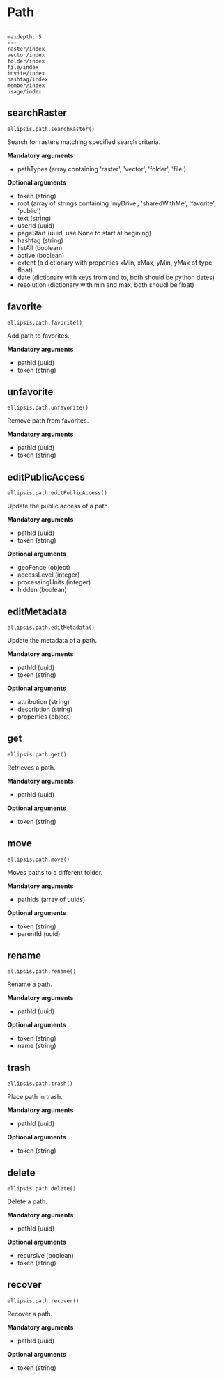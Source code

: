 # Path

```{toctree}
---
maxdepth: 5
---
raster/index
vector/index
folder/index
file/index
invite/index
hashtag/index
member/index
usage/index
```

## searchRaster

    ellipsis.path.searchRaster()

Search for rasters matching specified search criteria.

**Mandatory arguments**
- pathTypes (array containing 'raster', 'vector', 'folder', 'file')

**Optional arguments**
- token (string)
- root (array of strings containing 'myDrive', 'sharedWithMe', 'favorite', 'public')
- text (string)
- userId (uuid)
- pageStart (uuid, use None to start at begining)
- hashtag (string)
- listAll (boolean)
- active (boolean)
- extent (a dictionary with properties xMin, xMax, yMin, yMax of type float)
- date (dictionary with keys from and to, both should be python dates)
- resolution (dictionary with min and max, both shoudl be float)


## favorite

    ellipsis.path.favorite()

Add path to favorites.

**Mandatory arguments**

- pathId (uuid)
- token (string)

## unfavorite

    ellipsis.path.unfavorite()

Remove path from favorites.

**Mandatory arguments**

- pathId (uuid)
- token (string)

## editPublicAccess

    ellipsis.path.editPublicAccess()

Update the public access of a path.

**Mandatory arguments**

- pathId (uuid)
- token (string)

**Optional arguments**

- geoFence (object)
- accessLevel (integer)
- processingUnits (integer)
- hidden (boolean)

## editMetadata

    ellipsis.path.editMetadata()

Update the metadata of a path.

**Mandatory arguments**

- pathId (uuid)
- token (string)

**Optional arguments**

- attribution (string)
- description (string)
- properties (object)

## get

    ellipsis.path.get()

Retrieves a path.

**Mandatory arguments**

- pathId (uuid)

**Optional arguments**

- token (string)

## move

    ellipsis.path.move()

Moves paths to a different folder.

**Mandatory arguments**

- pathIds (array of uuids)

**Optional arguments**

- token (string)
- parentId (uuid)

## rename

    ellipsis.path.rename()

Rename a path.

**Mandatory arguments**

- pathId (uuid)

**Optional arguments**

- token (string)
- name (string)

## trash

    ellipsis.path.trash()

Place path in trash.

**Mandatory arguments**

- pathId (uuid)

**Optional arguments**

- token (string)

## delete

    ellipsis.path.delete()

Delete a path.

**Mandatory arguments**

- pathId (uuid)

**Optional arguments**

- recursive (boolean)
- token (string)

## recover

    ellipsis.path.recover()

Recover a path.

**Mandatory arguments**

- pathId (uuid)

**Optional arguments**

- token (string)

